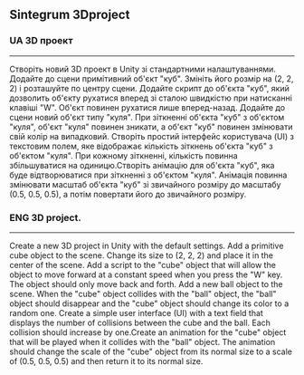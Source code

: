 ## Sintegrum 3Dproject

### UA 3D проект
----
Створіть новий 3D проект в Unity зі стандартними налаштуваннями. Додайте до сцени примітивний об'єкт "куб". Змініть його розмір на (2, 2, 2) і розташуйте по центру сцени. Додайте скрипт до об'єкта "куб", який дозволить об'єкту рухатися вперед зі сталою швидкістю при натисканні клавіші "W". Об'єкт повинен рухатися лише вперед-назад. Додайте до сцени новий об'єкт типу "куля". При зіткненні об'єкта "куб" з об'єктом "куля", об'єкт "куля" повинен зникати, а об'єкт "куб" повинен змінювати свій колір на випадковий. Створіть простий інтерфейс користувача (UI) з текстовим полем, яке відображає кількість зіткнень об'єкта "куб" з об'єктом "куля". При кожному зіткненні, кількість повинна збільшуватися на одиницю.Створіть анімацію для об'єкта "куб", яка буде відтворюватися при зіткненні з об'єктом "куля". Анімація повинна змінювати масштаб об'єкта "куб" зі звичайного розміру до масштабу (0.5, 0.5, 0.5), а потім повертати його до звичайного розміру.

### ENG 3D project.
----
Create a new 3D project in Unity with the default settings. Add a primitive cube object to the scene. Change its size to (2, 2, 2) and place it in the center of the scene. Add a script to the "cube" object that will allow the object to move forward at a constant speed when you press the "W" key. The object should only move back and forth. Add a new ball object to the scene. When the "cube" object collides with the "ball" object, the "ball" object should disappear and the "cube" object should change its color to a random one. Create a simple user interface (UI) with a text field that displays the number of collisions between the cube and the ball. Each collision should increase by one.Create an animation for the "cube" object that will be played when it collides with the "ball" object. The animation should change the scale of the "cube" object from its normal size to a scale of (0.5, 0.5, 0.5) and then return it to its normal size.
